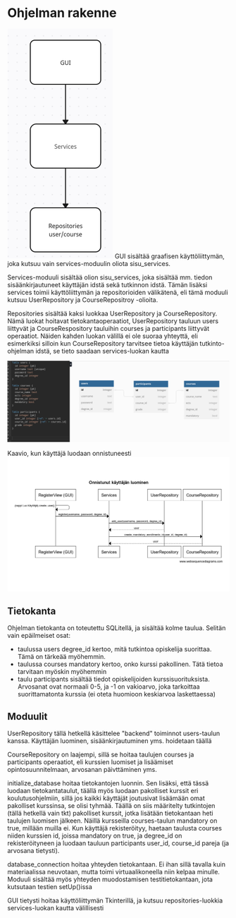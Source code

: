 # Ohjelman rakenne
![rakenne](images/kaavio.png)
GUI sisältää graafisen käyttöliittymän, joka kutsuu vain services-moduulin oliota sisu_services.

Services-moduuli sisältää olion sisu_services, joka sisältää mm. tiedon sisäänkirjautuneet käyttäjän idstä sekä tutkinnon idstä. Tämän lisäksi services toimii käyttöliittymän ja repositorioiden välikätenä, eli tämä moduuli kutsuu UserRepository ja CourseRepositroy -olioita.

Repositories sisältää kaksi luokkaa UserRepository ja CourseRepository. Nämä luokat hoitavat tietokantaoperaatiot, UserRepository tauluun users liittyvät ja CourseRespository tauluihin courses ja participants liittyvät operaatiot. Näiden kahden luokan välillä ei ole suoraa yhteyttä, eli esimerkiksi silloin kun CourseRepository tarvitsee tietoa käyttäjän tutkinto-ohjelman idstä, se tieto saadaan services-luokan kautta

![Tietokantakaavio](images/database_diagram.png)

Kaavio, kun käyttäjä luodaan onnistuneesti
![reg_kaavio](images/registering.png)


## Tietokanta
Ohjelman tietokanta on toteutettu SQLitellä, ja sisältää kolme taulua. Selitän vain epäilmeiset osat:
- taulussa users degree_id kertoo, mitä tutkintoa opiskelija suorittaa. Tämä on tärkeää myöhemmin.
- taulussa courses mandatory kertoo, onko kurssi pakollinen. Tätä tietoa tarvitaan myöskin myöhemmin
- taulu participants sisältää tiedot opiskelijoiden kurssisuorituksista. Arvosanat ovat normaali 0-5, ja -1 on vakioarvo, joka tarkoittaa suorittamatonta kurssia (ei oteta huomioon keskiarvoa laskettaessa)


## Moduulit
UserRepository tällä hetkellä käsittelee "backend" toiminnot users-taulun kanssa. Käyttäjän luominen, sisäänkirjautuminen yms. hoidetaan täällä

CourseRepository on laajempi, sillä se hoitaa taulujen courses ja participants operaatiot, eli kurssien luomiset ja lisäämiset opintosuunnitelmaan, arvosanan päivttäminen yms.

initialize_database hoitaa tietokantojen luonnin. Sen lisäksi, että tässä luodaan tietokantataulut, täällä myös luodaan pakolliset kurssit eri koulutusohjelmiin, sillä jos kaikki käyttäjät joutusivat lisäämään omat pakolliset kurssinsa, se olisi tyhmää. Täällä on siis määritelty tutkintojen (tällä hetkellä vain tkt) pakolliset kurssit, jotka lisätään tietokantaan heti taulujen luomisen jälkeen. Näillä kursseilla courses-taulun mandatory on true, millään muilla ei. Kun käyttäjä rekisteröityy, haetaan taulusta courses niiden kurssien id, joissa mandatory on true, ja degree_id on rekisteröityneen ja luodaan tauluun participants user_id, course_id pareja (ja arvosana tietysti).

database_connection hoitaa yhteyden tietokantaan. Ei ihan sillä tavalla kuin materiaalissa neuvotaan, mutta toimi virtuaalikoneella niin kelpaa minulle. Moduuli sisältää myös yhteyden muodostamisen testitietokantaan, jota kutsutaan testien setUp()issa

GUI tietysti hoitaa käyttöliittymän Tkinterillä, ja kutsuu repositories-luokkia services-luokan kautta välillisesti
